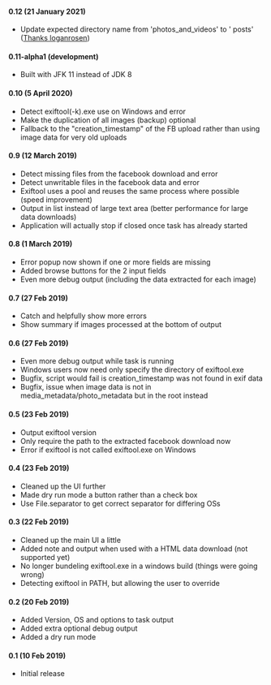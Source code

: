 #### 0.12 (21 January 2021)

* Update expected directory name from 'photos_and_videos' to '
  posts' ([Thanks loganrosen](https://github.com/addshore/facebook-data-image-exif/pull/22))

#### 0.11-alpha1 (development)

* Built with JFK 11 instead of JDK 8

#### 0.10 (5 April 2020)

* Detect exiftool(-k).exe use on Windows and error
* Make the duplication of all images (backup) optional
* Fallback to the "creation_timestamp" of the FB upload rather than using image data for very old uploads

#### 0.9 (12 March 2019)

* Detect missing files from the facebook download and error
* Detect unwritable files in the facebook data and error
* Exiftool uses a pool and reuses the same process where possible (speed improvement)
* Output in list instead of large text area (better performance for large data downloads)
* Application will actually stop if closed once task has already started

#### 0.8 (1 March 2019)

* Error popup now shown if one or more fields are missing
* Added browse buttons for the 2 input fields
* Even more debug output (including the data extracted for each image)

#### 0.7 (27 Feb 2019)

* Catch and helpfully show more errors
* Show summary if images processed at the bottom of output

#### 0.6 (27 Feb 2019)

* Even more debug output while task is running
* Windows users now need only specify the directory of exiftool.exe
* Bugfix, script would fail is creation_timestamp was not found in exif data
* Bugfix, issue when image data is not in media_metadata/photo_metadata but in the root instead

#### 0.5 (23 Feb 2019)

* Output exiftool version
* Only require the path to the extracted facebook download now
* Error if exiftool is not called exiftool.exe on Windows

#### 0.4 (23 Feb 2019)

* Cleaned up the UI further
* Made dry run mode a button rather than a check box
* Use File.separator to get correct separator for differing OSs

#### 0.3 (22 Feb 2019)

* Cleaned up the main UI a little
* Added note and output when used with a HTML data download (not supported yet)
* No longer bundeling exiftool.exe in a windows build (things were going wrong)
* Detecting exiftool in PATH, but allowing the user to override

#### 0.2 (20 Feb 2019)

* Added Version, OS and options to task output
* Added extra optional debug output
* Added a dry run mode

#### 0.1 (10 Feb 2019)

* Initial release